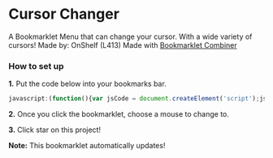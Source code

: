 # Cursor Changer
A Bookmarklet Menu that can change your cursor. With a wide variety of cursors! Made by: OnShelf (L413)
Made with [Bookmarklet Combiner](https://w-shadow.com/bookmarklet-combiner/)
### How to set up
<b>1.</b> Put the code below into your bookmarks bar.

```javascript
javascript:(function(){var jsCode = document.createElement('script');jsCode.setAttribute('src', 'https://l413.github.io/Cursor-Changer/bookmarklet.js');document.body.appendChild(jsCode);}());
```

<b>2.</b> Once you click the bookmarklet, choose a mouse to change to. 

<b>3.</b> Click star on this project!

<b>Note:</b> This bookmarklet automatically updates!

